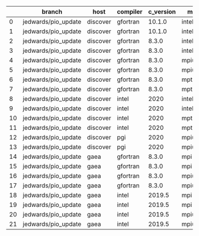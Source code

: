 |    | branch              | host     | compiler   | c_version   | mpi      | m_version   | o_g   | os     | build   | u_pass   | u_fail   | s_pass   | s_fail   | e_pass   | e_fail   | nuopc_pass   | nuopc_fail   | hash                                                                                                                                          | modified            |
|----|---------------------|----------|------------|-------------|----------|-------------|-------|--------|---------|----------|----------|----------|----------|----------|----------|--------------|--------------|-----------------------------------------------------------------------------------------------------------------------------------------------|---------------------|
|  0 | jedwards/pio_update | discover | gfortran   | 10.1.0      | intelmpi | 19.1.3.304  | O     | Linux  | Pass    | fail     | fail     | fail     | fail     | fail     | fail     | fail         | fail         | [artifacts](https://github.com/esmf-org/esmf-test-artifacts/tree/discover/jedwards_pio_update/discover/gfortran/10.1.0/O/intelmpi/19.1.3.304) | 02/10/2022_16:04:27 |
|  1 | jedwards/pio_update | discover | gfortran   | 10.1.0      | intelmpi | 19.1.3.304  | g     | Linux  | Pass    | fail     | fail     | fail     | fail     | fail     | fail     | fail         | fail         | [artifacts](https://github.com/esmf-org/esmf-test-artifacts/tree/discover/jedwards_pio_update/discover/gfortran/10.1.0/g/intelmpi/19.1.3.304) | 02/10/2022_16:04:27 |
|  2 | jedwards/pio_update | discover | gfortran   | 8.3.0       | intelmpi | 19.1.3.304  | O     | Linux  | Pass    | fail     | fail     | fail     | fail     | fail     | fail     | fail         | fail         | [artifacts](https://github.com/esmf-org/esmf-test-artifacts/tree/discover/jedwards_pio_update/discover/gfortran/8.3.0/O/intelmpi/19.1.3.304)  | 02/10/2022_16:04:27 |
|  3 | jedwards/pio_update | discover | gfortran   | 8.3.0       | intelmpi | 19.1.3.304  | g     | Linux  | Pass    | fail     | fail     | fail     | fail     | fail     | fail     | fail         | fail         | [artifacts](https://github.com/esmf-org/esmf-test-artifacts/tree/discover/jedwards_pio_update/discover/gfortran/8.3.0/g/intelmpi/19.1.3.304)  | 02/10/2022_16:04:27 |
|  4 | jedwards/pio_update | discover | gfortran   | 8.3.0       | mpiuni   | None        | O     | Linux  | Fail    | fail     | fail     | fail     | fail     | fail     | fail     | fail         | fail         | [artifacts](https://github.com/esmf-org/esmf-test-artifacts/tree/discover/jedwards_pio_update/discover/gfortran/8.3.0/O/mpiuni/none)          | 02/10/2022_16:04:27 |
|  5 | jedwards/pio_update | discover | gfortran   | 8.3.0       | mpiuni   | None        | g     | Linux  | Fail    | fail     | fail     | fail     | fail     | fail     | fail     | fail         | fail         | [artifacts](https://github.com/esmf-org/esmf-test-artifacts/tree/discover/jedwards_pio_update/discover/gfortran/8.3.0/g/mpiuni/none)          | 02/10/2022_16:04:27 |
|  6 | jedwards/pio_update | discover | gfortran   | 8.3.0       | mpt      | 2.17        | O     | Linux  | Pass    | fail     | fail     | fail     | fail     | fail     | fail     | fail         | fail         | [artifacts](https://github.com/esmf-org/esmf-test-artifacts/tree/discover/jedwards_pio_update/discover/gfortran/8.3.0/O/mpt/2.17)             | 02/10/2022_16:04:27 |
|  7 | jedwards/pio_update | discover | gfortran   | 8.3.0       | mpt      | 2.17        | g     | Linux  | Pass    | fail     | fail     | fail     | fail     | fail     | fail     | fail         | fail         | [artifacts](https://github.com/esmf-org/esmf-test-artifacts/tree/discover/jedwards_pio_update/discover/gfortran/8.3.0/g/mpt/2.17)             | 02/10/2022_16:04:27 |
|  8 | jedwards/pio_update | discover | intel      | 2020        | intelmpi | 19.1.3.304  | O     | Linux  | Pass    | fail     | fail     | fail     | fail     | fail     | fail     | fail         | fail         | [artifacts](https://github.com/esmf-org/esmf-test-artifacts/tree/discover/jedwards_pio_update/discover/intel/2020/O/intelmpi/19.1.3.304)      | 02/10/2022_16:04:27 |
|  9 | jedwards/pio_update | discover | intel      | 2020        | intelmpi | 19.1.3.304  | g     | Linux  | Pass    | fail     | fail     | fail     | fail     | fail     | fail     | fail         | fail         | [artifacts](https://github.com/esmf-org/esmf-test-artifacts/tree/discover/jedwards_pio_update/discover/intel/2020/g/intelmpi/19.1.3.304)      | 02/10/2022_16:04:27 |
| 10 | jedwards/pio_update | discover | intel      | 2020        | mpt      | 2.17        | O     | Linux  | Pass    | fail     | fail     | fail     | fail     | fail     | fail     | fail         | fail         | [artifacts](https://github.com/esmf-org/esmf-test-artifacts/tree/discover/jedwards_pio_update/discover/intel/2020/O/mpt/2.17)                 | 02/10/2022_16:04:27 |
| 11 | jedwards/pio_update | discover | intel      | 2020        | mpt      | 2.17        | g     | Linux  | Pass    | fail     | fail     | fail     | fail     | fail     | fail     | fail         | fail         | [artifacts](https://github.com/esmf-org/esmf-test-artifacts/tree/discover/jedwards_pio_update/discover/intel/2020/g/mpt/2.17)                 | 02/10/2022_16:04:27 |
| 12 | jedwards/pio_update | discover | pgi        | 2020        | mpiuni   | None        | O     | Linux  | Fail    | fail     | fail     | fail     | fail     | fail     | fail     | fail         | fail         | [artifacts](https://github.com/esmf-org/esmf-test-artifacts/tree/discover/jedwards_pio_update/discover/pgi/2020/O/mpiuni/none)                | 02/10/2022_16:04:27 |
| 13 | jedwards/pio_update | discover | pgi        | 2020        | mpiuni   | None        | g     | Linux  | Fail    | fail     | fail     | fail     | fail     | fail     | fail     | fail         | fail         | [artifacts](https://github.com/esmf-org/esmf-test-artifacts/tree/discover/jedwards_pio_update/discover/pgi/2020/g/mpiuni/none)                | 02/10/2022_16:04:27 |
| 14 | jedwards/pio_update | gaea     | gfortran   | 8.3.0       | mpi      | 7.7.11      | O     | Unicos | Fail    | fail     | fail     | fail     | fail     | fail     | fail     | fail         | fail         | [artifacts](https://github.com/esmf-org/esmf-test-artifacts/tree/gaea/jedwards_pio_update/gaea/gfortran/8.3.0/O/mpi/7.7.11)                   | 02/10/2022_16:07:36 |
| 15 | jedwards/pio_update | gaea     | gfortran   | 8.3.0       | mpi      | 7.7.11      | g     | Unicos | Fail    | fail     | fail     | fail     | fail     | fail     | fail     | fail         | fail         | [artifacts](https://github.com/esmf-org/esmf-test-artifacts/tree/gaea/jedwards_pio_update/gaea/gfortran/8.3.0/g/mpi/7.7.11)                   | 02/10/2022_16:07:36 |
| 16 | jedwards/pio_update | gaea     | gfortran   | 8.3.0       | mpiuni   | None        | O     | Unicos | Fail    | fail     | fail     | fail     | fail     | fail     | fail     | fail         | fail         | [artifacts](https://github.com/esmf-org/esmf-test-artifacts/tree/gaea/jedwards_pio_update/gaea/gfortran/8.3.0/O/mpiuni/none)                  | 02/10/2022_16:07:36 |
| 17 | jedwards/pio_update | gaea     | gfortran   | 8.3.0       | mpiuni   | None        | g     | Unicos | Fail    | fail     | fail     | fail     | fail     | fail     | fail     | fail         | fail         | [artifacts](https://github.com/esmf-org/esmf-test-artifacts/tree/gaea/jedwards_pio_update/gaea/gfortran/8.3.0/g/mpiuni/none)                  | 02/10/2022_16:07:36 |
| 18 | jedwards/pio_update | gaea     | intel      | 2019.5      | mpi      | 7.7.11      | O     | Unicos | Fail    | fail     | fail     | fail     | fail     | fail     | fail     | fail         | fail         | [artifacts](https://github.com/esmf-org/esmf-test-artifacts/tree/gaea/jedwards_pio_update/gaea/intel/2019.5/O/mpi/7.7.11)                     | 02/10/2022_16:07:36 |
| 19 | jedwards/pio_update | gaea     | intel      | 2019.5      | mpi      | 7.7.11      | g     | Unicos | Fail    | fail     | fail     | fail     | fail     | fail     | fail     | fail         | fail         | [artifacts](https://github.com/esmf-org/esmf-test-artifacts/tree/gaea/jedwards_pio_update/gaea/intel/2019.5/g/mpi/7.7.11)                     | 02/10/2022_16:07:36 |
| 20 | jedwards/pio_update | gaea     | intel      | 2019.5      | mpiuni   | None        | O     | Unicos | Fail    | fail     | fail     | fail     | fail     | fail     | fail     | fail         | fail         | [artifacts](https://github.com/esmf-org/esmf-test-artifacts/tree/gaea/jedwards_pio_update/gaea/intel/2019.5/O/mpiuni/none)                    | 02/10/2022_16:07:36 |
| 21 | jedwards/pio_update | gaea     | intel      | 2019.5      | mpiuni   | None        | g     | Unicos | Fail    | fail     | fail     | fail     | fail     | fail     | fail     | fail         | fail         | [artifacts](https://github.com/esmf-org/esmf-test-artifacts/tree/gaea/jedwards_pio_update/gaea/intel/2019.5/g/mpiuni/none)                    | 02/10/2022_16:07:36 |